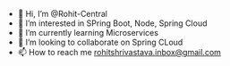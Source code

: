 - 👋 Hi, I’m @Rohit-Central
- 👀 I’m interested in SPring Boot, Node, Spring Cloud
- 🌱 I’m currently learning Microservices
- 💞️ I’m looking to collaborate on Spring CLoud
- 📫 How to reach me rohitshrivastava.inbox@gmail.com

<!---
Rohit-Central/Rohit-Central is a ✨ special ✨ repository because its `README.md` (this file) appears on your GitHub profile.
You can click the Preview link to take a look at your changes.
--->
